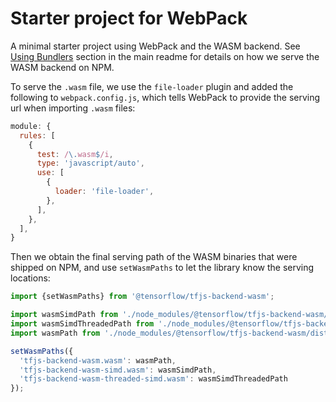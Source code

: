 # Starter project for WebPack

A minimal starter project using WebPack and the WASM backend.
See [Using Bundlers](../../README.md#using-bundlers) section in the main readme
for details on how we serve the WASM backend on NPM.

To serve the `.wasm` file, we use the `file-loader` plugin and added the
following to `webpack.config.js`, which tells WebPack to provide the serving url
when importing `.wasm` files:

```js
module: {
  rules: [
    {
      test: /\.wasm$/i,
      type: 'javascript/auto',
      use: [
        {
          loader: 'file-loader',
        },
      ],
    },
  ],
}
```

Then we obtain the final serving path of the WASM binaries that were shipped on
NPM, and use `setWasmPaths` to let the library know the serving locations:

```ts
import {setWasmPaths} from '@tensorflow/tfjs-backend-wasm';

import wasmSimdPath from './node_modules/@tensorflow/tfjs-backend-wasm/dist/tfjs-backend-wasm-simd.wasm';
import wasmSimdThreadedPath from './node_modules/@tensorflow/tfjs-backend-wasm/dist/tfjs-backend-wasm-threaded-simd.wasm';
import wasmPath from './node_modules/@tensorflow/tfjs-backend-wasm/dist/tfjs-backend-wasm.wasm';

setWasmPaths({
  'tfjs-backend-wasm.wasm': wasmPath,
  'tfjs-backend-wasm-simd.wasm': wasmSimdPath,
  'tfjs-backend-wasm-threaded-simd.wasm': wasmSimdThreadedPath
});
```
